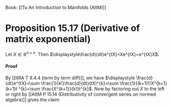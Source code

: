 Book: [[Tu An Introduction to Manifolds (AItM)]]
# Proposition 15.17 (Derivative of matrix exponential)
Let $X\in \mathbb{R}^{n\times n}$.
Then $\displaystyle\frac{d}{dt}e^{tX}=Xe^{tX}=e^{tX}X$.
#### Proof
By [[ItRA T 9.4.4 (term by term diff)]], we have $\displaystyle \frac{d}{dt}e^{tX}=\sum \frac{1}{k!}\frac{d}{dt}(tX)^{k}=\sum \frac{1}{(k+1)!}X^{k+1}(k+1)t ^{k}=\sum \frac{X^{k+1}}{k!}t^{k}$.
Now by factoring out $X$ to the left or right by [[AItM P 15.14 (Distributivity of convergent series on normed algebra)]] gives the claim.